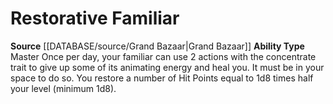 ﻿---
ability_type: Master
id: '71'
name: Restorative Familiar
rarity: Common
source: '[[DATABASE/source/Grand Bazaar|Grand Bazaar]]'
type: Familiar Ability

---
# Restorative Familiar

**Source** [[DATABASE/source/Grand Bazaar|Grand Bazaar]]
**Ability Type** Master
Once per day, your familiar can use 2 actions with the concentrate trait to give up some of its animating energy and heal you. It must be in your space to do so. You restore a number of Hit Points equal to 1d8 times half your level (minimum 1d8).